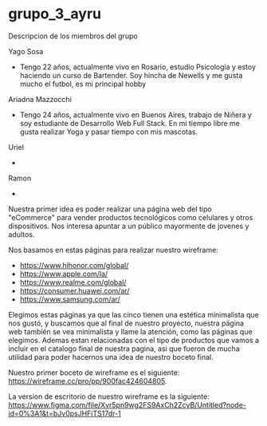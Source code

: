 # grupo_3_ayru

Descripcion de los miembros del grupo 

Yago Sosa

- Tengo 22 años, actualmente vivo en Rosario, estudio Psicologia y estoy haciendo un curso de Bartender. Soy hincha de Newells y me gusta mucho el futbol, es mi principal hobby

Ariadna Mazzocchi

- Tengo 24 años, actualmente vivo en Buenos Aires, trabajo de Niñera y soy estudiante de Desarrollo Web Full Stack. En mi tiempo libre me gusta realizar Yoga y pasar tiempo con mis mascotas.

Uriel

- 

Ramon

-

Nuestra primer idea es poder realizar una página web del tipo "eCommerce" para vender productos tecnológicos como celulares y otros dispositivos. Nos interesa apuntar a un público mayormente de jovenes y adultos.

Nos basamos en estas páginas para realizar nuestro wireframe: 
- https://www.hihonor.com/global/
- https://www.apple.com/la/
- https://www.realme.com/global/
- https://consumer.huawei.com/ar/
- https://www.samsung.com/ar/

Elegimos estas páginas ya que las cinco tienen una estética minimalista que nos gustó, y buscamos que al final de nuestro proyecto, nuestra página web también se vea minimalista y llame la atención, como las páginas que elegimos. Ademas estan relacionadas con el tipo de productos que vamos a incluir en el catalogo final de nuestra pagina, asi que fueron de mucha utilidad para poder hacernos una idea de nuestro boceto final. 

Nuestro primer boceto de wireframe es el siguiente: https://wireframe.cc/pro/pp/900fac424604805.

La version de escritorio de nuestro wireframe es la siguiente: https://www.figma.com/file/Xvr5pn9wg2FS9AxCh2ZcyB/Untitled?node-id=0%3A1&t=bJv0psJHFiTS17dr-1
